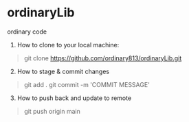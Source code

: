 # ordinaryLib

ordinary code

1. How to clone to your local machine:
> git clone https://github.com/ordinary813/ordinaryLib.git

2. How to stage  & commit changes
> git add .
> git commit -m 'COMMIT MESSAGE'

3. How to push back and update to remote
> git push origin main